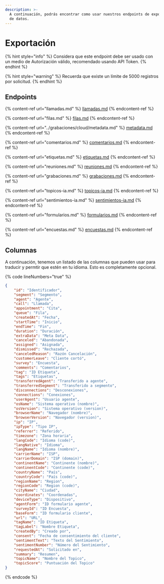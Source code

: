 ```yaml
---
description: >-
  A continuación, podrás encontrar como usar nuestros endpoints de exportación
  de datos.
---
```


# Exportación

{% hint style="info" %}
Considera que este endpoint debe ser usado con un medio de Autorización válido, recomendado usando API Token.
{% endhint %}

{% hint style="warning" %}
Recuerda que existe un límite de 5000 registros por solicitud.
{% endhint %}

## Endpoints

{% content-ref url="llamadas.md" %}
[llamadas.md](llamadas.md)
{% endcontent-ref %}

{% content-ref url="filas.md" %}
[filas.md](filas.md)
{% endcontent-ref %}

{% content-ref url="../grabaciones/cloud/metadata.md" %}
[metadata.md](../grabaciones/cloud/metadata.md)
{% endcontent-ref %}

{% content-ref url="comentarios.md" %}
[comentarios.md](comentarios.md)
{% endcontent-ref %}

{% content-ref url="etiquetas.md" %}
[etiquetas.md](etiquetas.md)
{% endcontent-ref %}

{% content-ref url="reuniones.md" %}
[reuniones.md](reuniones.md)
{% endcontent-ref %}

{% content-ref url="grabaciones.md" %}
[grabaciones.md](grabaciones.md)
{% endcontent-ref %}

{% content-ref url="topicos-ia.md" %}
[topicos-ia.md](topicos-ia.md)
{% endcontent-ref %}

{% content-ref url="sentimientos-ia.md" %}
[sentimientos-ia.md](sentimientos-ia.md)
{% endcontent-ref %}

{% content-ref url="formularios.md" %}
[formularios.md](formularios.md)
{% endcontent-ref %}

{% content-ref url="encuestas.md" %}
[encuestas.md](encuestas.md)
{% endcontent-ref %}

## Columnas

A continuación, tenemos un listado de las columnas que pueden usar para traducir y permtir que estén en tu idioma. Esto es completamente opcional.

{% code lineNumbers="true" %}
```json
{
    "id": "Identificador",
    "segment": "Segmento",
    "agent": "Agente",
    "call": "Llamada",
    "appointment": "Cita",
    "queue": "Fila",
    "createdAt": "Fecha",
    "startTime": "Inicio",
    "endTime": "Fin",
    "duration": "Duración",
    "extraData": "Meta Data",
    "canceled": "Abandonada",
    "assigned": "Asignada",
    "dismissed": "Rechazada",
    "canceledReason": "Razón Cancelación",
    "customerLeave": "Cliente cortó",
    "survey": "Encuesta",
    "comments": "Comentarios",
    "tag": "ID Etiqueta",
    "tags": "Etiquetas",
    "transferredAgent": "Transferido a agente",
    "transferredSegment": "Transferido a segmento",
    "disconnections": "Desconexiones",
    "connections": "Conexiones",
    "userAgent": "Usuario agente",
    "osName": "Sistema operativo (nombre)",
    "osVersion": "Sistema operativo (version)",
    "browserName": "Navegador (nombre)",
    "browserVersion": "Navegador (version)",
    "ip": "IP",
    "ipType": "Tipo IP",
    "referrer": "Referido",
    "timezone": "Zona horaria",
    "langCode": "Idioma (code)",
    "langNative": "Idioma",
    "langName": "Idioma (nombre)",
    "carrierName": "ISP",
    "carrierDomain": "ISP (domain)",
    "continentName": "Continente (nombre)",
    "continentCode": "Continente (code)",
    "countryName": "País",
    "countryCode": "País (code)",
    "regionName": "Region",
    "regionCode": "Region (code)",
    "cityName": "Ciudad",
    "coordinates": "Coordenadas",
    "deviceType": "Dispositivo",
    "agentForm": "ID formulario agente",
    "surveyId": "ID Encuesta",
    "baseForm": "ID formulario cliente",
    "url": "URL",
    "tagName": "ID Etiqueta",
    "tagLabel": "Nombre Etiqueta",
    "createdBy": "Creado por",
    "consent": "Fecha de consentimiento del cliente",
    "sentimentText": "Texto del Sentimiento",
    "sentimentNumber": "Número del Sentimiento",
    "requestedAt": "Solicitado en",
    "summary": "Resumen",
    "topicName": "Nombre del Topico",
    "topicScore": "Puntuación del Topico"
}
```
{% endcode %}
